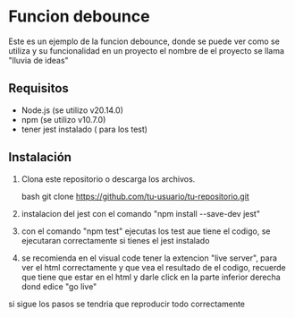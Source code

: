 # Funcion debounce

Este es un ejemplo de la funcion debounce, donde se puede ver como se utiliza y su funcionalidad en un proyecto
el nombre de el proyecto se llama "lluvia de ideas"

## Requisitos

- Node.js (se utilizo v20.14.0)
- npm (se utilizo v10.7.0)
- tener jest instalado ( para los test)
## Instalación

1. Clona este repositorio o descarga los archivos.

   bash
   git clone https://github.com/tu-usuario/tu-repositorio.git


2. instalacion del jest con el comando "npm install --save-dev jest"

3. con el comando "npm test" ejecutas los test aue tiene el codigo,
   se ejecutaran correctamente si tienes el jest instalado

4. se recomienda en el visual code tener la extencion "live server", para ver el html correctamente
   y que vea el resultado de el codigo, recuerde que tiene que estar en el html y darle click
   en la parte inferior derecha dond edice "go live"

si sigue los pasos se tendria que reproducir todo correctamente
